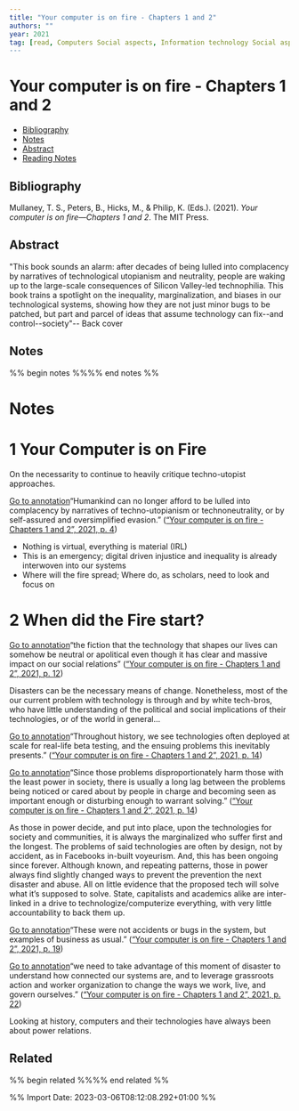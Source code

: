 ```yaml
---
title: "Your computer is on fire - Chapters 1 and 2"
authors: ""
year: 2021
tag: [read, Computers Social aspects, Information technology Social aspects, MATHEMATICS / General, Ordinateurs Aspect social, Technologie de l'information Aspect social]
---
```

# Your computer is on fire - Chapters 1 and 2

- [Bibliography](#bibliography)
- [Notes](#notes)
- [Abstract](#abstract)
- [Reading Notes](#reading-notes)

## Bibliography
Mullaney, T. S., Peters, B., Hicks, M., & Philip, K. (Eds.). (2021). _Your computer is on fire—Chapters 1 and 2_. The MIT Press.

## Abstract
"This book sounds an alarm: after decades of being lulled into complacency by narratives of technological utopianism and neutrality, people are waking up to the large-scale consequences of Silicon Valley-led technophilia. This book trains a spotlight on the inequality, marginalization, and biases in our technological systems, showing how they are not just minor bugs to be patched, but part and parcel of ideas that assume technology can fix--and control--society"-- Back cover

## Notes
%% begin notes %%%% end notes %%
# Notes

# 1 Your Computer is on Fire

On the necessarity to continue to heavily critique techno-utopist approaches.

[Go to annotation](zotero://open-pdf/library/items/MWB969FD?page=4&annotation=4LFT2YPQ)“Humankind can no longer afford to be lulled into complacency by narratives of techno-utopianism or technoneutrality, or by self-assured and oversimplified evasion.” ([“Your computer is on fire - Chapters 1 and 2”, 2021, p. 4](zotero://select/library/items/JNWPAF2T))

-   Nothing is virtual, everything is material (IRL)
-   This is an emergency; digital driven injustice and inequality is already interwoven into our systems
-   Where will the fire spread; Where do, as scholars, need to look and focus on

# 2 When did the Fire start?

[Go to annotation](zotero://open-pdf/library/items/MWB969FD?page=12&annotation=GYSVATKU)“the fiction that the technology that shapes our lives can somehow be neutral or apolitical even though it has clear and massive impact on our social relations” ([“Your computer is on fire - Chapters 1 and 2”, 2021, p. 12](zotero://select/library/items/JNWPAF2T))

Disasters can be the necessary means of change. Nonetheless, most of the our current problem with technology is through and by white tech-bros, who have little understanding of the political and social implications of their technologies, or of the world in general…

[Go to annotation](zotero://open-pdf/library/items/MWB969FD?page=14&annotation=942IZEC4)“Throughout history, we see technologies often deployed at scale for real-life beta testing, and the ensuing problems this inevitably presents.” ([“Your computer is on fire - Chapters 1 and 2”, 2021, p. 14](zotero://select/library/items/JNWPAF2T))

[Go to annotation](zotero://open-pdf/library/items/MWB969FD?page=14&annotation=6BTBDUCK)“Since those problems disproportionately harm those with the least power in society, there is usually a long lag between the problems being noticed or cared about by people in charge and becoming seen as important enough or disturbing enough to warrant solving.” ([“Your computer is on fire - Chapters 1 and 2”, 2021, p. 14](zotero://select/library/items/JNWPAF2T))

As those in power decide, and put into place, upon the technologies for society and communities, it is always the marginalized who suffer first and the longest. The problems of said technologies are often by design, not by accident, as in Facebooks in-built voyeurism. And, this has been ongoing since forever. Although known, and repeating patterns, those in power always find slightly changed ways to prevent the prevention the next disaster and abuse. All on little evidence that the proposed tech will solve what it’s supposed to solve. State, capitalists and academics alike are inter-linked in a drive to technologize/computerize everything, with very little accountability to back them up.

[Go to annotation](zotero://open-pdf/library/items/MWB969FD?page=19&annotation=ALJUJ47X)“These were not accidents or bugs in the system, but examples of business as usual.” ([“Your computer is on fire - Chapters 1 and 2”, 2021, p. 19](zotero://select/library/items/JNWPAF2T))

[Go to annotation](zotero://open-pdf/library/items/MWB969FD?page=22&annotation=NWLNKWTU)“we need to take advantage of this moment of disaster to understand how connected our systems are, and to leverage grassroots action and worker organization to change the ways we work, live, and govern ourselves.” ([“Your computer is on fire - Chapters 1 and 2”, 2021, p. 22](zotero://select/library/items/JNWPAF2T))

Looking at history, computers and their technologies have always been about power relations.

## Related
%% begin related %%%% end related %%

%% Import Date: 2023-03-06T08:12:08.292+01:00 %%
